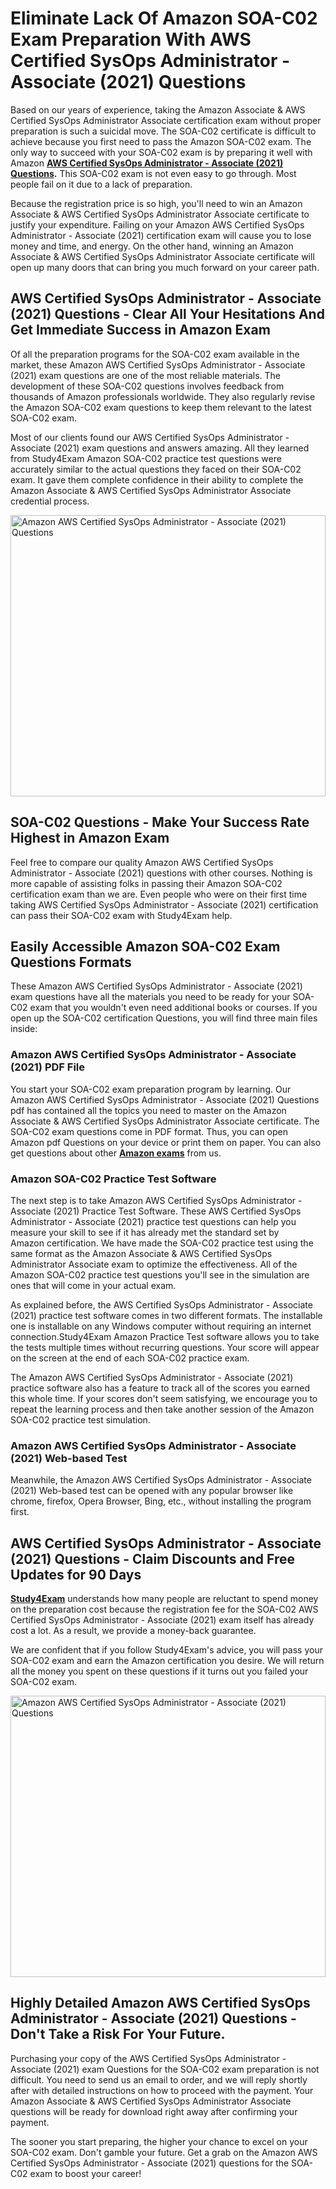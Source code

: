 <h1><strong>Eliminate Lack Of Amazon SOA-C02 Exam Preparation With AWS Certified SysOps Administrator - Associate (2021) Questions</strong></h1>

<p>Based on our years of experience, taking the Amazon Associate & AWS Certified SysOps Administrator Associate certification exam without proper preparation is such a suicidal move. The SOA-C02 certificate is difficult to achieve because you first need to pass the Amazon SOA-C02 exam. The only way to succeed with your SOA-C02 exam is by preparing it well with Amazon <strong><a href="https://www.study4exam.com/amazon/aws-certified-sysops-administrator-associate-2021-questions-pdf">AWS Certified SysOps Administrator - Associate (2021) Questions</a>.</strong> This SOA-C02 exam is not even easy to go through. Most people fail on it due to a lack of preparation.</p>

<p>Because the registration price is so high, you'll need to win an Amazon Associate & AWS Certified SysOps Administrator Associate certificate to justify your expenditure. Failing on your Amazon AWS Certified SysOps Administrator - Associate (2021) certification exam will cause you to lose money and time, and energy. On the other hand, winning an Amazon Associate & AWS Certified SysOps Administrator Associate certificate will open up many doors that can bring you much forward on your career path.</p>

<h2><strong>AWS Certified SysOps Administrator - Associate (2021) Questions - Clear All Your Hesitations And Get Immediate Success in Amazon Exam</strong></h2>

<p>Of all the preparation programs for the SOA-C02 exam available in the market, these Amazon AWS Certified SysOps Administrator - Associate (2021) exam questions are one of the most reliable materials. The development of these SOA-C02 questions involves feedback from thousands of Amazon professionals worldwide. They also regularly revise the Amazon SOA-C02 exam questions to keep them relevant to the latest SOA-C02 exam. </p>

<p>Most of our clients found our AWS Certified SysOps Administrator - Associate (2021) exam questions and answers amazing. All they learned from Study4Exam Amazon SOA-C02 practice test questions were accurately similar to the actual questions they faced on their SOA-C02 exam. It gave them complete confidence in their ability to complete the Amazon Associate & AWS Certified SysOps Administrator Associate credential process.</p>

<p><a href="https://www.study4exam.com/amazon/soa-c02" target="_blank"><img alt="Amazon AWS Certified SysOps Administrator - Associate (2021) Questions" src="https://www.thequestionanswers.com/wp-content/uploads/2022/02/Study4Exam-Certification-Exams-Questions.webp" style="width: 100%; height: 450px;" /></a></p>

<h2><strong>SOA-C02 Questions - Make Your Success Rate Highest in Amazon Exam</strong> </h2>

<p>Feel free to compare our quality Amazon AWS Certified SysOps Administrator - Associate (2021) questions with other courses. Nothing is more capable of assisting folks in passing their Amazon SOA-C02 certification exam than we are. Even people who were on their first time taking AWS Certified SysOps Administrator - Associate (2021) certification can pass their SOA-C02 exam with Study4Exam help.</p>

<h2><strong>Easily Accessible Amazon SOA-C02 Exam Questions Formats</strong></h2>

<p>These Amazon AWS Certified SysOps Administrator - Associate (2021) exam questions have all the materials you need to be ready for your SOA-C02 exam that you wouldn't even need additional books or courses. If you open up the SOA-C02 certification Questions, you will find three main files inside:</p>

<h3><strong>Amazon AWS Certified SysOps Administrator - Associate (2021) PDF File</strong></h3>

<p>You start your SOA-C02 exam preparation program by learning. Our Amazon AWS Certified SysOps Administrator - Associate (2021) Questions pdf has contained all the topics you need to master on the Amazon Associate & AWS Certified SysOps Administrator Associate certificate. The SOA-C02 exam questions come in PDF format. Thus, you can open Amazon pdf Questions on your device or print them on paper. You can also get questions about other <a href="https://www.study4exam.com/amazon-exams" target="_blank"><strong>Amazon exams</strong></a> from us.</p>

<h3><strong>Amazon SOA-C02 Practice Test Software</strong></h3>

<p>The next step is to take Amazon AWS Certified SysOps Administrator - Associate (2021) Practice Test Software. These AWS Certified SysOps Administrator - Associate (2021) practice test questions can help you measure your skill to see if it has already met the standard set by Amazon certification. We have made the SOA-C02 practice test using the same format as the Amazon Associate & AWS Certified SysOps Administrator Associate exam to optimize the effectiveness. All of the Amazon SOA-C02 practice test questions you'll see in the simulation are ones that will come in your actual exam.</p>

<p>As explained before, the AWS Certified SysOps Administrator - Associate (2021) practice test software comes in two different formats. The installable one is installable on any Windows computer without requiring an internet connection.Study4Exam Amazon Practice Test software allows you to take the tests multiple times without recurring questions. Your score will appear on the screen at the end of each SOA-C02 practice exam.</p>

<p>The Amazon AWS Certified SysOps Administrator - Associate (2021) practice software also has a feature to track all of the scores you earned this whole time. If your scores don't seem satisfying, we encourage you to repeat the learning process and then take another session of the Amazon SOA-C02 practice test simulation. </p>

<h3><strong>Amazon AWS Certified SysOps Administrator - Associate (2021) Web-based Test</strong></h3>

<p>Meanwhile, the Amazon AWS Certified SysOps Administrator - Associate (2021) Web-based test can be opened with any popular browser like chrome, firefox, Opera Browser, Bing, etc., without installing the program first.</p>

<h2><strong>AWS Certified SysOps Administrator - Associate (2021) Questions - Claim Discounts and Free Updates for 90 Days</strong></h2>

<p><a href="https://www.study4exam.com/" target="_blank"><strong>Study4Exam</strong></a> understands how many people are reluctant to spend money on the preparation cost because the registration fee for the SOA-C02 AWS Certified SysOps Administrator - Associate (2021) exam itself has already cost a lot. As a result, we provide a money-back guarantee.</p>

<p>We are confident that if you follow Study4Exam's advice, you will pass your SOA-C02 exam and earn the Amazon certification you desire. We will return all the money you spent on these questions if it turns out you failed your SOA-C02 exam.</p>

<p><a href="https://www.study4exam.com/amazon/soa-c02" target="_blank"><img alt="Amazon AWS Certified SysOps Administrator - Associate (2021) Questions" src="https://www.thequestionanswers.com/wp-content/uploads/2022/02/Study4Exam-Cert-Exams-Questions-Discount.webp" style="width: 100%; height: 450px;" /></a></p>

<h2><strong>Highly Detailed Amazon AWS Certified SysOps Administrator - Associate (2021) Questions - Don't Take a Risk For Your Future.</strong></h2>

<p>Purchasing your copy of the AWS Certified SysOps Administrator - Associate (2021) exam Questions for the SOA-C02 exam preparation is not difficult. You need to send us an email to order, and we will reply shortly after with detailed instructions on how to proceed with the payment. Your Amazon Associate & AWS Certified SysOps Administrator Associate questions will be ready for download right away after confirming your payment.</p>

<p>The sooner you start preparing, the higher your chance to excel on your SOA-C02 exam. Don't gamble your future. Get a grab on the Amazon AWS Certified SysOps Administrator - Associate (2021) questions for the SOA-C02 exam to boost your career!</p>
